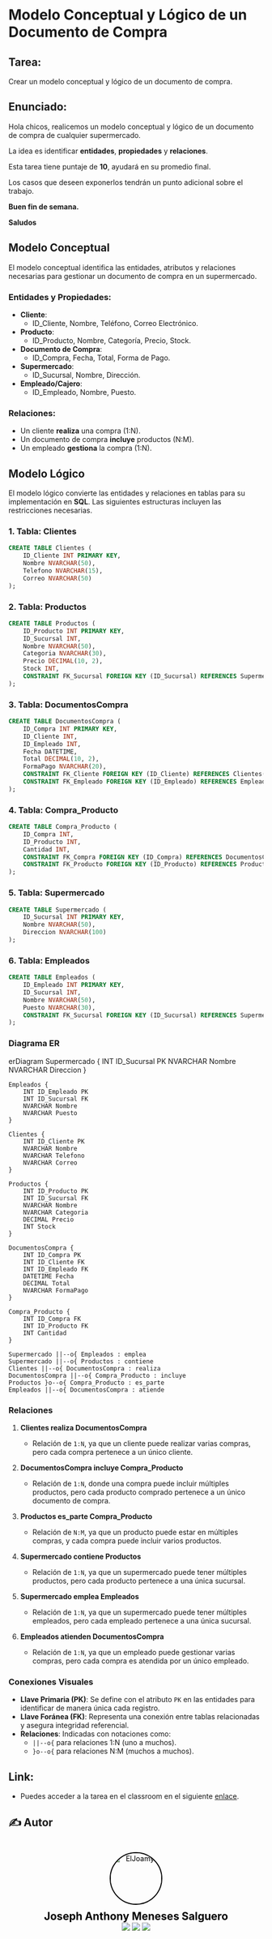 # Modelo Conceptual y Lógico de un Documento de Compra

## Tarea: 
Crear un modelo conceptual y lógico de un documento de compra.

## Enunciado:
Hola chicos, realicemos un modelo conceptual y lógico de un documento de compra de cualquier supermercado.

La idea es identificar **entidades**, **propiedades** y **relaciones**.

Esta tarea tiene puntaje de **10**, ayudará en su promedio final.

Los casos que deseen exponerlos tendrán un punto adicional sobre el trabajo.

**Buen fin de semana.**

**Saludos**

## Modelo Conceptual

El modelo conceptual identifica las entidades, atributos y relaciones necesarias para gestionar un documento de compra en un supermercado.

### **Entidades y Propiedades**:
- **Cliente**: 
  - ID_Cliente, Nombre, Teléfono, Correo Electrónico.
- **Producto**: 
  - ID_Producto, Nombre, Categoría, Precio, Stock.
- **Documento de Compra**: 
  - ID_Compra, Fecha, Total, Forma de Pago.
- **Supermercado**: 
  - ID_Sucursal, Nombre, Dirección.
- **Empleado/Cajero**: 
  - ID_Empleado, Nombre, Puesto.

### **Relaciones**:
- Un cliente **realiza** una compra (1:N).
- Un documento de compra **incluye** productos (N:M).
- Un empleado **gestiona** la compra (1:N).

## Modelo Lógico

El modelo lógico convierte las entidades y relaciones en tablas para su implementación en **SQL**. Las siguientes estructuras incluyen las restricciones necesarias.

### 1. Tabla: Clientes
```sql
CREATE TABLE Clientes (
    ID_Cliente INT PRIMARY KEY,
    Nombre NVARCHAR(50),
    Telefono NVARCHAR(15),
    Correo NVARCHAR(50)
);
```

### 2. Tabla: Productos
```sql
CREATE TABLE Productos (
    ID_Producto INT PRIMARY KEY,
    ID_Sucursal INT,
    Nombre NVARCHAR(50),
    Categoria NVARCHAR(30),
    Precio DECIMAL(10, 2),
    Stock INT,
    CONSTRAINT FK_Sucursal FOREIGN KEY (ID_Sucursal) REFERENCES Supermercado(ID_Sucursal)
);
```

### 3. Tabla: DocumentosCompra
```sql
CREATE TABLE DocumentosCompra (
    ID_Compra INT PRIMARY KEY,
    ID_Cliente INT,
    ID_Empleado INT,
    Fecha DATETIME,
    Total DECIMAL(10, 2),
    FormaPago NVARCHAR(20),
    CONSTRAINT FK_Cliente FOREIGN KEY (ID_Cliente) REFERENCES Clientes(ID_Cliente),
    CONSTRAINT FK_Empleado FOREIGN KEY (ID_Empleado) REFERENCES Empleados(ID_Empleado)
);
```

### 4. Tabla: Compra_Producto
```sql
CREATE TABLE Compra_Producto (
    ID_Compra INT,
    ID_Producto INT,
    Cantidad INT,
    CONSTRAINT FK_Compra FOREIGN KEY (ID_Compra) REFERENCES DocumentosCompra(ID_Compra),
    CONSTRAINT FK_Producto FOREIGN KEY (ID_Producto) REFERENCES Productos(ID_Producto)
);
```

### 5. Tabla: Supermercado
```sql
CREATE TABLE Supermercado (
    ID_Sucursal INT PRIMARY KEY,
    Nombre NVARCHAR(50),
    Direccion NVARCHAR(100)
);
```

### 6. Tabla: Empleados
```sql
CREATE TABLE Empleados (
    ID_Empleado INT PRIMARY KEY,
    ID_Sucursal INT,
    Nombre NVARCHAR(50),
    Puesto NVARCHAR(30),
    CONSTRAINT FK_Sucursal FOREIGN KEY (ID_Sucursal) REFERENCES Supermercado(ID_Sucursal)
);
```

### Diagrama ER
<div class="mermaid">
erDiagram
    Supermercado {
        INT ID_Sucursal PK
        NVARCHAR Nombre
        NVARCHAR Direccion
    }

    Empleados {
        INT ID_Empleado PK
        INT ID_Sucursal FK
        NVARCHAR Nombre
        NVARCHAR Puesto
    }

    Clientes {
        INT ID_Cliente PK
        NVARCHAR Nombre
        NVARCHAR Telefono
        NVARCHAR Correo
    }

    Productos {
        INT ID_Producto PK
        INT ID_Sucursal FK
        NVARCHAR Nombre
        NVARCHAR Categoria
        DECIMAL Precio
        INT Stock
    }

    DocumentosCompra {
        INT ID_Compra PK
        INT ID_Cliente FK
        INT ID_Empleado FK
        DATETIME Fecha
        DECIMAL Total
        NVARCHAR FormaPago
    }

    Compra_Producto {
        INT ID_Compra FK
        INT ID_Producto FK
        INT Cantidad
    }

    Supermercado ||--o{ Empleados : emplea
    Supermercado ||--o{ Productos : contiene
    Clientes ||--o{ DocumentosCompra : realiza
    DocumentosCompra ||--o{ Compra_Producto : incluye
    Productos }o--o{ Compra_Producto : es_parte
    Empleados ||--o{ DocumentosCompra : atiende
</div>

<script src="https://cdn.jsdelivr.net/npm/mermaid/dist/mermaid.min.js"></script>
<script>
    mermaid.initialize({ startOnLoad: true });
</script>

### **Relaciones**

1. **Clientes realiza DocumentosCompra**
   - Relación de `1:N`, ya que un cliente puede realizar varias compras, pero cada compra pertenece a un único cliente.

2. **DocumentosCompra incluye Compra_Producto**
   - Relación de `1:N`, donde una compra puede incluir múltiples productos, pero cada producto comprado pertenece a un único documento de compra.

3. **Productos es_parte Compra_Producto**
   - Relación de `N:M`, ya que un producto puede estar en múltiples compras, y cada compra puede incluir varios productos.

4. **Supermercado contiene Productos**
   - Relación de `1:N`, ya que un supermercado puede tener múltiples productos, pero cada producto pertenece a una única sucursal.

5. **Supermercado emplea Empleados**
   - Relación de `1:N`, ya que un supermercado puede tener múltiples empleados, pero cada empleado pertenece a una única sucursal.

6. **Empleados atienden DocumentosCompra**
   - Relación de `1:N`, ya que un empleado puede gestionar varias compras, pero cada compra es atendida por un único empleado.

### **Conexiones Visuales**
- **Llave Primaria (PK)**: Se define con el atributo `PK` en las entidades para identificar de manera única cada registro.
- **Llave Foránea (FK)**: Representa una conexión entre tablas relacionadas y asegura integridad referencial.
- **Relaciones**: Indicadas con notaciones como:
  - `||--o{` para relaciones 1:N (uno a muchos).
  - `}o--o{` para relaciones N:M (muchos a muchos).

## Link:
- Puedes acceder a la tarea en el classroom en el siguiente [enlace](https://classroom.google.com/c/NzM5NDcxNTYyMTMw/a/NzM5NjI1ODA5MjUx/details?pli=1).

## ✍️ Autor
<div style="background-image: url('../../imgs/background.jpg'); background-size: cover; padding: 20px; text-align: center; border-radius: 10px;">
    <a href="https://github.com/ElJoamy" style="text-decoration: none; color: black; display: inline-block; text-align: center;">
        <img src="https://avatars.githubusercontent.com/u/68487005?v=4" width="100" alt="ElJoamy" style="border-radius: 50%; border: 2px solid #000;"/>
        <h1 style="margin: 10px 0 0; font-size: 1.5em; color: black; font-weight: bold;">Joseph Anthony Meneses Salguero</h1>
    </a>
    <br />
    <a href="https://linkedin.com/in/joamy5902" title="LinkedIn"><img src="https://img.shields.io/badge/-LinkedIn-blue?style=flat&logo=linkedin"></a>
    <a href="mailto:joamysalguero1@gmail.com" title="Email"><img src="https://img.shields.io/badge/-Email-red?style=flat&logo=gmail"></a>
    <a href="https://medium.com/@joamysalguero1" title="Medium"><img src="https://img.shields.io/badge/-Medium-black?style=flat&logo=medium"></a>
</div>
